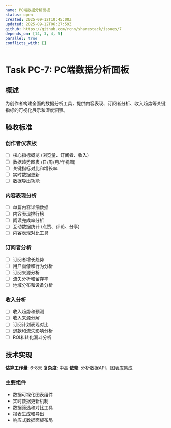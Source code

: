 ```yaml
---
name: PC端数据分析面板
status: open
created: 2025-09-12T10:45:00Z
updated: 2025-09-12T06:27:59Z  
github: https://github.com/rcnn/sharestack/issues/7
depends_on: [14, 3, 4, 5]
parallel: true
conflicts_with: []
---
```


# Task PC-7: PC端数据分析面板

## 概述

为创作者构建全面的数据分析工具，提供内容表现、订阅者分析、收入趋势等关键指标的可视化展示和深度洞察。

## 验收标准

### 创作者仪表板
- [ ] 核心指标概览 (浏览量、订阅者、收入)
- [ ] 数据趋势图表 (日/周/月/年视图)
- [ ] 关键指标对比和增长率
- [ ] 实时数据更新
- [ ] 数据导出功能

### 内容表现分析
- [ ] 单篇内容详细数据
- [ ] 内容表现排行榜
- [ ] 阅读完成率分析
- [ ] 互动数据统计 (点赞、评论、分享)
- [ ] 内容表现对比工具

### 订阅者分析
- [ ] 订阅者增长趋势
- [ ] 用户画像和行为分析
- [ ] 订阅来源分析
- [ ] 流失分析和留存率
- [ ] 地域分布和设备分析

### 收入分析
- [ ] 收入趋势和预测
- [ ] 收入来源分解
- [ ] 订阅计划表现对比
- [ ] 退款和流失影响分析
- [ ] ROI和转化漏斗分析

## 技术实现

**估算工作量**: 6-8天
**复杂度**: 中高
**依赖**: 分析数据API、图表库集成

### 主要组件  
- 数据可视化图表组件
- 实时数据更新机制
- 数据筛选和对比工具
- 报表生成和导出
- 响应式数据面板布局
